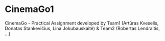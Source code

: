 CinemaGo1
=========

CinemaGo - Practical Assignment developed by Team1 (Artūras Kveselis, Donatas Stankevičius, Lina Jokubauskaitė) & Team2 (Robertas Lendraitis, ...)